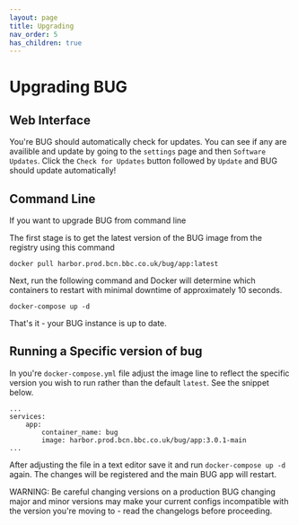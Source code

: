 ```yaml
---
layout: page
title: Upgrading
nav_order: 5
has_children: true
---
```


# Upgrading BUG

## Web Interface

You're BUG should automatically check for updates. You can see if any are availible and update by going to the `settings` page and then `Software Updates`. Click the `Check for Updates` button followed by `Update` and BUG should update automatically!

## Command Line

If you want to upgrade BUG from command line

The first stage is to get the latest version of the BUG image from the registry using this command

`docker pull harbor.prod.bcn.bbc.co.uk/bug/app:latest`

Next, run the following command and Docker will determine which containers to restart with minimal downtime of approximately 10 seconds.

`docker-compose up -d`

That's it - your BUG instance is up to date.

## Running a Specific version of bug

In you're `docker-compose.yml` file adjust the image line to reflect the specific version you wish to run rather than the default `latest`. See the snippet below.

```
...
services:
    app:
        container_name: bug
        image: harbor.prod.bcn.bbc.co.uk/bug/app:3.0.1-main
...
```

After adjusting the file in a text editor save it and run `docker-compose up -d` again. The changes will be registered and the main BUG app will restart.

WARNING: Be careful changing versions on a production BUG changing major and minor versions may make your current configs incompatible with the version you're moving to - read the changelogs before proceeding.
